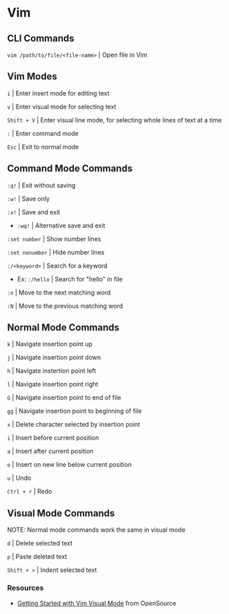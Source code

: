 # Vim

## CLI Commands

``vim /path/to/file/<file-name>`` | Open file in Vim


## Vim Modes

``i`` | Enter insert mode for editing text

``v`` | Enter visual mode for selecting text

``Shift + V`` | Enter visual line mode, for selecting whole lines of text at a time

``:`` | Enter command mode

``Esc`` | Exit to normal mode


## Command Mode Commands

``:q!`` | Exit without saving

``:w!`` | Save only

``:x!`` | Save and exit
- ``:wq!`` | Alternative save and exit

``:set number`` | Show number lines

``:set nonumber`` | Hide number lines

``:/<keyword>`` | Search for a keyword
- Ex: ``:/hello`` | Search for "hello" in file

``:n`` | Move to the next matching word

``:N`` | Move to the previous matching word


## Normal Mode Commands

``k`` | Navigate insertion point up

``j`` | Navigate insertion point down

``h`` | Navigate instertion point left

``l`` | Navigate insertion point right

``G`` | Navigate insertion point to end of file

``gg`` | Navigate insertion point to beginning of file

``x`` | Delete character selected by insertion point

``i`` | Insert before current position

``a`` | Insert after current position

``o`` | Insert on new line below current position

``u`` | Undo

``Ctrl + r`` | Redo


## Visual Mode Commands

NOTE: Normal mode commands work the same in visual mode

``d`` | Delete selected text

``p`` | Paste deleted text

``Shift + >`` | Indent selected text

### Resources
- [Getting Started with Vim Visual Mode](https://opensource.com/article/19/2/getting-started-vim-visual-mode) from OpenSource